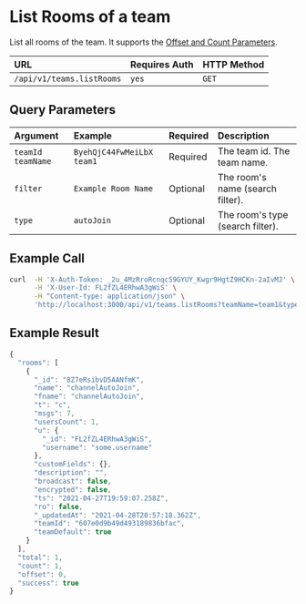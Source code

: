 # List Rooms of a team

List all rooms of the team. It supports the [Offset and Count Parameters](../others/offset-and-count-and-sort-info.md).

| URL | Requires Auth | HTTP Method |
| :--- | :--- | :--- |
| `/api/v1/teams.listRooms` | `yes` | `GET` |

## Query Parameters

| Argument | Example | Required | Description |
| :--- | :--- | :--- | :--- |
| `teamId`    `teamName` | `ByehQjC44FwMeiLbX`    `team1` | Required | The team id.    The team name. |
| `filter` | `Example Room Name` | Optional | The room's name \(search filter\). |
| `type` | `autoJoin` | Optional | The room's type \(search filter\). |

## Example Call

```bash
curl  -H 'X-Auth-Token: _2u_4MzRroRcnqc59GYUY_Kwgr9HgtZ9HCKn-2aIvMJ' \
      -H 'X-User-Id: FL2fZL4ERhwA3gWiS' \
      -H "Content-type: application/json" \
      'http://localhost:3000/api/v1/teams.listRooms?teamName=team1&type=autoJoin'
```

## Example Result

```javascript
{
  "rooms": [
    {
      "_id": "8Z7eRsibvD5AANfmK",
      "name": "channelAutoJoin",
      "fname": "channelAutoJoin",
      "t": "c",
      "msgs": 7,
      "usersCount": 1,
      "u": {
        "_id": "FL2fZL4ERhwA3gWiS",
        "username": "some.username"
      },
      "customFields": {},
      "description": "",
      "broadcast": false,
      "encrypted": false,
      "ts": "2021-04-27T19:59:07.258Z",
      "ro": false,
      "_updatedAt": "2021-04-28T20:57:18.362Z",
      "teamId": "607e0d9b49d493189836bfac",
      "teamDefault": true
    }
  ],
  "total": 1,
  "count": 1,
  "offset": 0,
  "success": true
}
```

